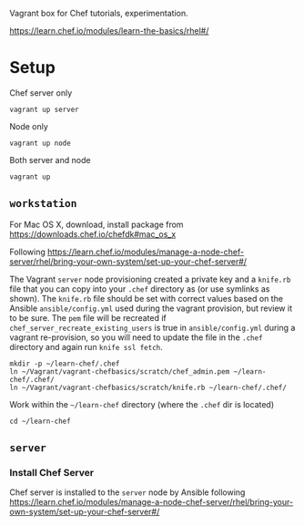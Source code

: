 
Vagrant box for Chef tutorials, experimentation.

https://learn.chef.io/modules/learn-the-basics/rhel#/

# Setup

Chef server only

```
vagrant up server
```

Node only

```
vagrant up node
```

Both server and node

```
vagrant up
```

## `workstation`

For Mac OS X, download, install package from https://downloads.chef.io/chefdk#mac_os_x

Following https://learn.chef.io/modules/manage-a-node-chef-server/rhel/bring-your-own-system/set-up-your-chef-server#/

The Vagrant `server` node provisioning created a private key and a
`knife.rb` file that you can copy into your `.chef` directory as (or use
symlinks as shown). The `knife.rb` file should be set with correct
values based on the Ansible `ansible/config.yml` used during the vagrant
provision, but review it to be sure. The `pem` file will be recreated if
`chef_server_recreate_existing_users` is true in `ansible/config.yml`
during a vagrant re-provision, so you will need to update the file in
the `.chef` directory and again run `knife ssl fetch`.

````
mkdir -p ~/learn-chef/.chef
ln ~/Vagrant/vagrant-chefbasics/scratch/chef_admin.pem ~/learn-chef/.chef/
ln ~/Vagrant/vagrant-chefbasics/scratch/knife.rb ~/learn-chef/.chef/
````

Work within the `~/learn-chef` directory (where the `.chef` dir is located)

```
cd ~/learn-chef
````

## `server`

### Install Chef Server

Chef server is installed to the `server` node by Ansible following
https://learn.chef.io/modules/manage-a-node-chef-server/rhel/bring-your-own-system/set-up-your-chef-server#/
